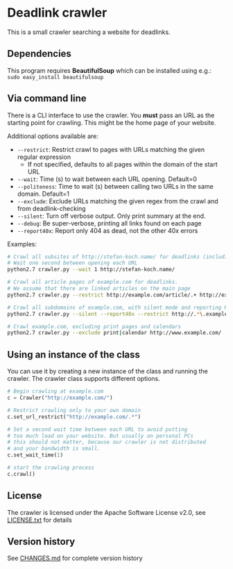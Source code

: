 Deadlink crawler
================

This is a small crawler searching a website for deadlinks.

Dependencies
------------

This program requires **BeautifulSoup** which can be installed using e.g.:  
`sudo easy_install beautifulsoup`

Via command line
----------------

There is a CLI interface to use the crawler. You **must** pass an URL as the starting point for crawling. This might be the home page of your website.

Additional options available are:

- `--restrict`: Restrict crawl to pages with URLs matching the given regular expression
  - If not specified, defaults to all pages within the domain of the start URL
- `--wait`: Time (s) to wait between each URL opening. Default=0
- `--politeness`: Time to wait (s) between calling two URLs in the same domain. Default=1
- `--exclude`: Exclude URLs matching the given regex from the crawl and from deadlink-checking
- `--silent`: Turn off verbose output. Only print summary at the end.
- `--debug`: Be super-verbose, printing all links found on each page
- `--report40x`: Report only 404 as dead, not the other 40x errors

Examples:
```bash
# Crawl all subsites of http://stefan-koch.name/ for deadlinks (including external deadlinks)
# Wait one second between opening each URL
python2.7 crawler.py --wait 1 http://stefan-koch.name/

# Crawl all article pages of example.com for deadlinks.
# We assume that there are linked articles on the main page
python2.7 crawler.py --restrict http://example.com/article/.+ http://example.com/

# Crawl all subdomains of example.com, with silent mode and reporting HTTP 40x as dead
python2.7 crawler.py --silent --report40x --restrict http://.*\.example\.com/.* http://www.example.com/

# Crawl example.com, excluding print pages and calendars
python2.7 crawler.py --exclude print|calendar http://www.example.com/
```


Using an instance of the class
------------------------------

You can use it by creating a new instance of the class and running the crawler. The crawler class supports different options.

```python
# Begin crawling at example.com
c = Crawler("http://example.com/")

# Restrict crawling only to your own domain
c.set_url_restrict("http://example.com/.*")

# Set a second wait time between each URL to avoid putting
# too much load on your website. But usually on personal PCs
# this should not matter, because our crawler is not distributed
# and your bandwidth is small.
c.set_wait_time(1)

# start the crawling process
c.crawl()
```

License
-------
The crawler is licensed under the Apache Software License v2.0, see [LICENSE.txt](LICENSE.txt) for details

Version history
---------------
See [CHANGES.md](CHANGES.md) for complete version history
